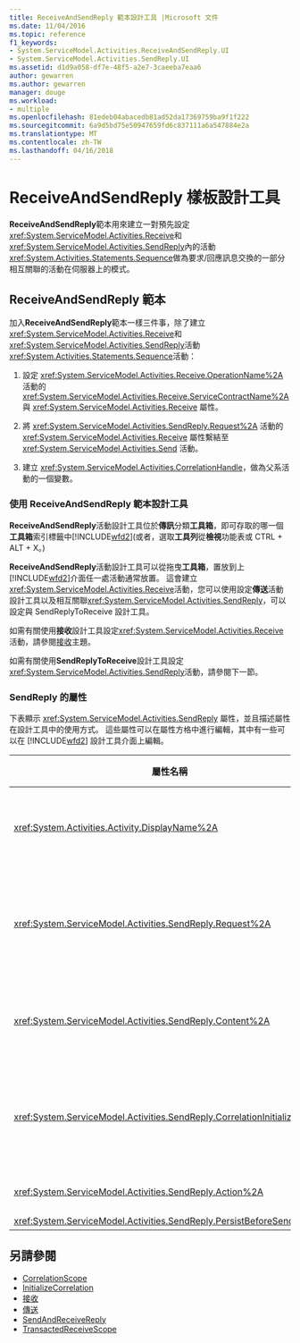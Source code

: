 ```yaml
---
title: ReceiveAndSendReply 範本設計工具 |Microsoft 文件
ms.date: 11/04/2016
ms.topic: reference
f1_keywords:
- System.ServiceModel.Activities.ReceiveAndSendReply.UI
- System.ServiceModel.Activities.SendReply.UI
ms.assetid: d1d9a058-df7e-48f5-a2e7-3caeeba7eaa6
author: gewarren
ms.author: gewarren
manager: douge
ms.workload:
- multiple
ms.openlocfilehash: 81edeb04abacedb81ad52da17369759ba9f1f222
ms.sourcegitcommit: 6a9d5bd75e50947659fd6c837111a6a547884e2a
ms.translationtype: MT
ms.contentlocale: zh-TW
ms.lasthandoff: 04/16/2018
---
```

# <a name="receiveandsendreply-template-designer"></a>ReceiveAndSendReply 樣板設計工具

**ReceiveAndSendReply**範本用來建立一對預先設定<xref:System.ServiceModel.Activities.Receive>和<xref:System.ServiceModel.Activities.SendReply>內的活動<xref:System.Activities.Statements.Sequence>做為要求/回應訊息交換的一部分相互關聯的活動在伺服器上的模式。

## <a name="the-receiveandsendreply-template"></a>ReceiveAndSendReply 範本
 加入**ReceiveAndSendReply**範本一樣三件事，除了建立<xref:System.ServiceModel.Activities.Receive>和<xref:System.ServiceModel.Activities.SendReply>活動<xref:System.Activities.Statements.Sequence>活動：

1.  設定 <xref:System.ServiceModel.Activities.Receive.OperationName%2A> 活動的 <xref:System.ServiceModel.Activities.Receive.ServiceContractName%2A> 與 <xref:System.ServiceModel.Activities.Receive> 屬性。

2.  將 <xref:System.ServiceModel.Activities.SendReply.Request%2A> 活動的 <xref:System.ServiceModel.Activities.Receive> 屬性繫結至 <xref:System.ServiceModel.Activities.Send> 活動。

3.  建立 <xref:System.ServiceModel.Activities.CorrelationHandle>，做為父系活動的一個變數。

### <a name="using-the-receiveandsendreply-template-designer"></a>使用 ReceiveAndSendReply 範本設計工具
 **ReceiveAndSendReply**活動設計工具位於**傳訊**分類**工具箱**，即可存取的哪一個**工具箱**索引標籤中[!INCLUDE[wfd2](../workflow-designer/includes/wfd2_md.md)](或者，選取**工具列**從**檢視**功能表或 CTRL + ALT + X。)

 **ReceiveAndSendReply**活動設計工具可以從拖曳**工具箱**，置放到上[!INCLUDE[wfd2](../workflow-designer/includes/wfd2_md.md)]介面任一處活動通常放置。 這會建立<xref:System.ServiceModel.Activities.Receive>活動，您可以使用設定**傳送**活動設計工具以及相互關聯<xref:System.ServiceModel.Activities.SendReply>，可以設定與 SendReplyToReceive 設計工具。

 如需有關使用**接收**設計工具設定<xref:System.ServiceModel.Activities.Receive>活動，請參閱[接收](../workflow-designer/receive-activity-designer.md)主題。

 如需有關使用**SendReplyToReceive**設計工具設定<xref:System.ServiceModel.Activities.SendReply>活動，請參閱下一節。

### <a name="properties-of-sendreply"></a>SendReply 的屬性
 下表顯示 <xref:System.ServiceModel.Activities.SendReply> 屬性，並且描述屬性在設計工具中的使用方式。 這些屬性可以在屬性方格中進行編輯，其中有一些可以在 [!INCLUDE[wfd2](../workflow-designer/includes/wfd2_md.md)] 設計工具介面上編輯。

|屬性名稱|必要項|使用方式|
|-------------------|--------------|-----------|
|<xref:System.Activities.Activity.DisplayName%2A>|False|<xref:System.ServiceModel.Activities.SendReply> 活動可選用的易記名稱。 預設為 SendReplyToReceive。<br /><br /> 雖然不是必須使用非預設值做為易記 <xref:System.Activities.Activity.DisplayName%2A>，但建議您盡量使用這類型的值。|
|<xref:System.ServiceModel.Activities.SendReply.Request%2A>|True|參考到與這個 <xref:System.ServiceModel.Activities.Receive> 活動成對的 <xref:System.ServiceModel.Activities.SendReply> 活動。 這個屬性不能**null**。 伺服器會同時使用 <xref:System.ServiceModel.Activities.Receive> 和 <xref:System.ServiceModel.Activities.SendReply> 活動，以製作要求/回應傳訊模式的模型。 這個屬性會指定哪個 <xref:System.ServiceModel.Activities.Send> 活動為成對的活動。 在設計工具中，您不能編輯這個屬性，因為這個屬性自動繫結至您先前建立 <xref:System.ServiceModel.Activities.Send> 活動的來源 <xref:System.ServiceModel.Activities.SendReply> 活動。|
|<xref:System.ServiceModel.Activities.SendReply.Content%2A>|False|指定要接收的訊息或參數內容。 這可以是 <xref:System.ServiceModel.Activities.ReceiveMessageContent> 活動或 <xref:System.ServiceModel.Activities.ReceiveParametersContent> 活動。 編輯這個屬性旁邊的橢圓形按鈕，即可**內容**在屬性方格，或按一下欄位**定義...**按鈕**內容**上加上標籤**接收**活動設計工具介面。 兩者都顯示**內容定義**對話方塊。 如需如何使用此方塊的詳細資訊，請參閱[內容定義對話方塊](../workflow-designer/content-definition-dialog-box.md)主題。|
|<xref:System.ServiceModel.Activities.SendReply.CorrelationInitializers%2A>|False|指定 <xref:System.ServiceModel.Activities.CorrelationInitializer> 物件的集合，這些物件會初始化多個 <xref:System.ServiceModel.Activities.CorrelationHandle> 物件，用來設定工作流程內的這個 <xref:System.ServiceModel.Activities.Receive> 活動。 按一下省略符號按鈕旁的 [<xref:System.ServiceModel.Activities.SendReply.CorrelationInitializers%2A>屬性以開啟 [屬性] 方格中的**加入相互關聯初始設定式**] 對話方塊。 如需使用此方塊的詳細資訊，請參閱[加入 CorrelationInitializers 對話方塊](../workflow-designer/add-correlationinitializers-dialog-box.md)主題。|
|<xref:System.ServiceModel.Activities.SendReply.Action%2A>|False|指定訊息的動作標頭。 如果沒有明確設定，其值會預設為：<br /><br /> **https://tempuri.org/{service 合約命名空間} / {服務合約名稱} / {作業名稱}**|
|<xref:System.ServiceModel.Activities.SendReply.PersistBeforeSend%2A>|False|指定傳送回覆訊息前是否要保存工作流程執行個體。 預設值為 **false**。|

## <a name="see-also"></a>另請參閱

- [CorrelationScope](../workflow-designer/correlationscope-activity-designer.md)
- [InitializeCorrelation](../workflow-designer/initializecorrelation-activity-designer.md)
- [接收](../workflow-designer/receive-activity-designer.md)
- [傳送](../workflow-designer/send-activity-designer.md)
- [SendAndReceiveReply](../workflow-designer/sendandreceivereply-template-designer.md)
- [TransactedReceiveScope](../workflow-designer/transactedreceivescope-activity-designer.md)